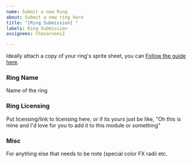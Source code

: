 ```yaml
---
name: Submit a new Ring
about: Submit a new ring here
title: "[Ring Submission] "
labels: Ring Submission
assignees: ChasarooniZ

---
```


Ideally attach a copy of your ring's sprite sheet, you can [Follow the guide here](https://github.com/ChasarooniZ/More-Dynamic-Token-Rings?tab=readme-ov-file#creating-new-rings).

### Ring Name
Name of the ring

### Ring Licensing
Put licensing/link to licensing here, or if its yours just be like, "Oh this is mine and I'd love for you to add it to this module or something"

### Misc
For anything else that needs to be note (special color FX radii etc.
